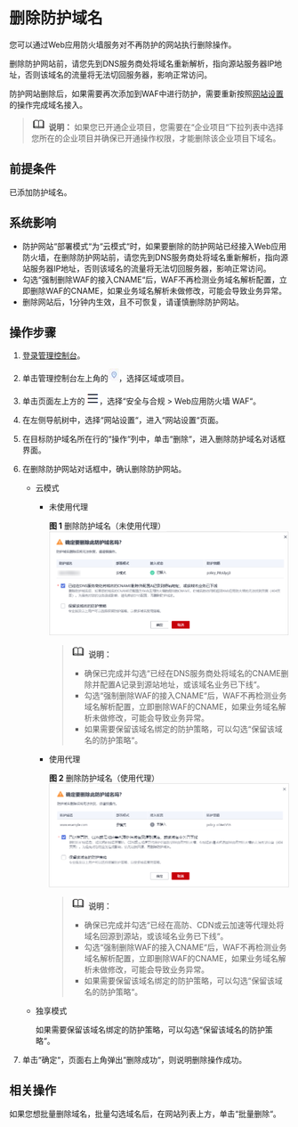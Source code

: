 # 删除防护域名<a name="waf_01_0005"></a>

您可以通过Web应用防火墙服务对不再防护的网站执行删除操作。

删除防护网站前，请您先到DNS服务商处将域名重新解析，指向源站服务器IP地址，否则该域名的流量将无法切回服务器，影响正常访问。

防护网站删除后，如果需要再次添加到WAF中进行防护，需要重新按照[网站设置](网站设置.md)的操作完成域名接入。

>![](public_sys-resources/icon-note.gif) **说明：** 
>如果您已开通企业项目，您需要在“企业项目“下拉列表中选择您所在的企业项目并确保已开通操作权限，才能删除该企业项目下域名。

## 前提条件<a name="section2256777914731"></a>

已添加防护域名。

## 系统影响<a name="section6849183135412"></a>

-   防护网站“部署模式“为“云模式“时，如果要删除的防护网站已经接入Web应用防火墙，在删除防护网站前，请您先到DNS服务商处将域名重新解析，指向源站服务器IP地址，否则该域名的流量将无法切回服务器，影响正常访问。
-   勾选“强制删除WAF的接入CNAME“后，WAF不再检测业务域名解析配置，立即删除WAF的CNAME，如果业务域名解析未做修改，可能会导致业务异常。
-   删除网站后，1分钟内生效，且不可恢复，请谨慎删除防护网站。

## 操作步骤<a name="section12625181515223"></a>

1.  [登录管理控制台](https://console.huaweicloud.com/?locale=zh-cn)。
2.  单击管理控制台左上角的![](figures/icon-region-26.jpg)，选择区域或项目。
3.  单击页面左上方的![](figures/icon-Service-38.png)，选择“安全与合规  \>  Web应用防火墙 WAF“。
4.  在左侧导航树中，选择“网站设置“，进入“网站设置“页面。
5.  在目标防护域名所在行的“操作“列中，单击“删除“，进入删除防护域名对话框界面。
6.  在删除防护网站对话框中，确认删除防护网站。
    -   云模式
        -   未使用代理

            **图 1**  删除防护域名（未使用代理）<a name="fig8948123122413"></a>  
            ![](figures/删除防护域名（未使用代理）.png "删除防护域名（未使用代理）")

            >![](public_sys-resources/icon-note.gif) **说明：** 
            >-   确保已完成并勾选“已经在DNS服务商处将域名的CNAME删除并配置A记录到源站地址，或该域名业务已下线“。
            >-   勾选“强制删除WAF的接入CNAME“后，WAF不再检测业务域名解析配置，立即删除WAF的CNAME，如果业务域名解析未做修改，可能会导致业务异常。
            >-   如果需要保留该域名绑定的防护策略，可以勾选“保留该域名的防护策略“。

        -   使用代理

            **图 2**  删除防护域名（使用代理）<a name="fig139486342420"></a>  
            ![](figures/删除防护域名（使用代理）.png "删除防护域名（使用代理）")

            >![](public_sys-resources/icon-note.gif) **说明：** 
            >-   确保已完成并勾选“已经在高防、CDN或云加速等代理处将域名回源到源站，或该域名业务已下线“。
            >-   勾选“强制删除WAF的接入CNAME“后，WAF不再检测业务域名解析配置，立即删除WAF的CNAME，如果业务域名解析未做修改，可能会导致业务异常。
            >-   如果需要保留该域名绑定的防护策略，可以勾选“保留该域名的防护策略“。

    -   独享模式

        如果需要保留该域名绑定的防护策略，可以勾选“保留该域名的防护策略“。

7.  单击“确定“，页面右上角弹出“删除成功“，则说明删除操作成功。

## 相关操作<a name="section0255172110342"></a>

如果您想批量删除域名，批量勾选域名后，在网站列表上方，单击“批量删除“。


